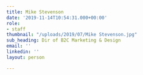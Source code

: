 ```yaml
---
title: Mike Stevenson
date: '2019-11-14T10:54:31.000+00:00'
role:
- staff
thumbnail: "/uploads/2019/07/Mike Stevenson.jpg"
sub_heading: Dir of B2C Marketing & Design
email: ''
linkedin: ''
layout: person

---
```

